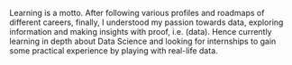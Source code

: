 Learning is a motto.
After following various profiles and roadmaps of different careers, finally, I understood my passion towards data, exploring information and making insights with proof, i.e. (data). 
Hence currently learning in depth about Data Science and looking for internships to gain some practical experience by playing with real-life data.
